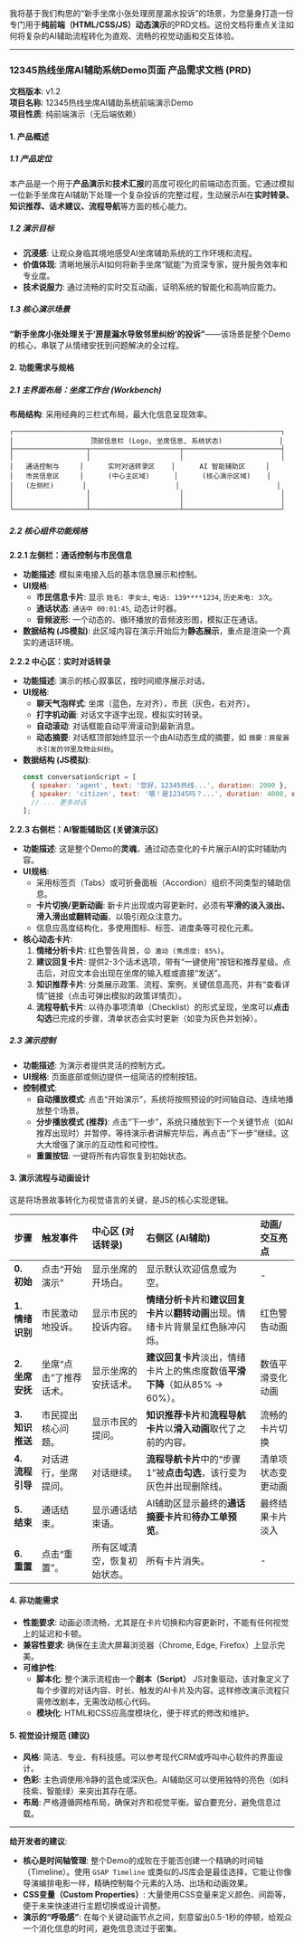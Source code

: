 
我将基于我们构思的“新手坐席小张处理房屋漏水投诉”的场景，为您量身打造一份专门用于**纯前端（HTML/CSS/JS）动态演示**的PRD文档。这份文档将重点关注如何将复杂的AI辅助流程转化为直观、流畅的视觉动画和交互体验。

---

### **12345热线坐席AI辅助系统Demo页面 产品需求文档 (PRD)**

**文档版本**: v1.2  
**项目名称**: 12345热线坐席AI辅助系统前端演示Demo  
**项目性质**: 纯前端演示（无后端依赖）

#### **1. 产品概述**

##### **1.1 产品定位**
本产品是一个用于**产品演示**和**技术汇报**的高度可视化的前端动态页面。它通过模拟一位新手坐席在AI辅助下处理一个复杂投诉的完整过程，生动展示AI在**实时转录、知识推荐、话术建议、流程导航**等方面的核心能力。

##### **1.2 演示目标**
-   **沉浸感**: 让观众身临其境地感受AI坐席辅助系统的工作环境和流程。
-   **价值体现**: 清晰地展示AI如何将新手坐席“赋能”为资深专家，提升服务效率和专业度。
-   **技术说服力**: 通过流畅的实时交互动画，证明系统的智能化和高响应能力。

##### **1.3 核心演示场景**
**“新手坐席小张处理关于‘房屋漏水导致邻里纠纷’的投诉”**——该场景是整个Demo的核心，串联了从情绪安抚到问题解决的全过程。

#### **2. 功能需求与规格**

##### **2.1 主界面布局：坐席工作台 (Workbench)**

**布局结构**: 采用经典的三栏式布局，最大化信息呈现效率。

```
┌──────────────────────────────────────────────────────────────────┐
│                   顶部信息栏 (Logo, 坐席信息, 系统状态)              │
├──────────────────┬──────────────────────┬────────────────────────┤
│                  │                      │                        │
│   通话控制与     │      实时对话转录区    │      AI 智能辅助区     │
│   市民信息区     │      (中心主区域)      │      (核心演示区域)    │
│   (左侧栏)       │                      │                        │
│                  │                      │                        │
│                  │                      │                        │
└──────────────────┴──────────────────────┴────────────────────────┘
```

##### **2.2 核心组件功能规格**

**2.2.1 左侧栏：通话控制与市民信息**
*   **功能描述**: 模拟来电接入后的基本信息展示和控制。
*   **UI规格**:
    *   **市民信息卡片**: 显示 `姓名: 李女士`, `电话: 139****1234`, `历史来电: 3次`。
    *   **通话状态**: `通话中 00:01:45`, 动态计时器。
    *   **音频波形**: 一个动态的、循环播放的音频波形图，模拟正在通话。
*   **数据结构 (JS模拟)**: 此区域内容在演示开始后为**静态展示**，重点是渲染一个真实的通话环境。

**2.2.2 中心区：实时对话转录**
*   **功能描述**: 演示的核心叙事区，按时间顺序展示对话。
*   **UI规格**:
    *   **聊天气泡样式**: 坐席（蓝色，左对齐），市民（灰色，右对齐）。
    *   **打字机动画**: 对话文字逐字出现，模拟实时转录。
    *   **自动滚动**: 对话框能自动平滑滚动到最新消息。
    *   **动态摘要**: 对话框顶部始终显示一个由AI动态生成的摘要，如 `摘要：房屋漏水引发的邻里及物业纠纷`。
*   **数据结构 (JS模拟)**:
    ```javascript
    const conversationScript = [
      { speaker: 'agent', text: '您好，12345热线...', duration: 2000 },
      { speaker: 'citizen', text: '喂！是12345吗？...', duration: 4000, emotion: 'agitated' },
      // ... 更多对话
    ];
    ```

**2.2.3 右侧栏：AI智能辅助区 (关键演示区)**
*   **功能描述**: 这是整个Demo的**灵魂**，通过动态变化的卡片展示AI的实时辅助内容。
*   **UI规格**:
    *   采用标签页（Tabs）或可折叠面板（Accordion）组织不同类型的辅助信息。
    *   **卡片切换/更新动画**: 新卡片出现或内容更新时，必须有**平滑的淡入淡出、滑入滑出或翻转动画**，以吸引观众注意力。
    *   信息应高度结构化，多使用图标、标签、进度条等可视化元素。
*   **核心动态卡片**:
    1.  **情绪分析卡片**: 红色警告背景，`😟 激动 (焦虑度: 85%)`。
    2.  **建议回复卡片**: 提供2-3个话术选项，带有“一键使用”按钮和推荐星级。点击后，对应文本会出现在坐席的输入框或直接“发送”。
    3.  **知识推荐卡片**: 分类展示政策、流程、案例，关键信息高亮，并有“查看详情”链接（点击可弹出模拟的政策详情页）。
    4.  **流程导航卡片**: 以待办事项清单（Checklist）的形式呈现，坐席可以**点击勾选**已完成的步骤，清单状态会实时更新（如变为灰色并划掉）。

##### **2.3 演示控制**
*   **功能描述**: 为演示者提供灵活的控制方式。
*   **UI规格**: 页面底部或侧边提供一组简洁的控制按钮。
*   **控制模式**:
    *   **自动播放模式**: 点击“开始演示”，系统将按照预设的时间轴自动、连续地播放整个场景。
    *   **分步播放模式 (推荐)**: 点击“下一步”，系统只播放到下一个关键节点（如AI推荐出现时）并暂停，等待演示者讲解完毕后，再点击“下一步”继续。这大大增强了演示的互动性和可控性。
    *   **重置按钮**: 一键将所有内容恢复到初始状态。

#### **3. 演示流程与动画设计**

这是将场景故事转化为视觉语言的关键，是JS的核心实现逻辑。

| **步骤** | **触发事件** | **中心区 (对话转录)** | **右侧区 (AI辅助)** | **动画/交互亮点** |
| :--- | :--- | :--- | :--- | :--- |
| **0. 初始** | 点击“开始演示” | 显示坐席的开场白。 | 显示默认欢迎信息或为空。 | - |
| **1. 情绪识别** | 市民激动地投诉。 | 显示市民的投诉内容。 | **情绪分析卡片**和**建议回复卡片**以**翻转动画**出现。情绪卡片背景呈红色脉冲闪烁。 | 红色警告动画 |
| **2. 坐席安抚** | 坐席“点击”了推荐话术。 | 显示坐席的安抚话术。 | **建议回复卡片**淡出，情绪卡片上的焦虑度数值**平滑下降**（如从85% -> 60%）。 | 数值平滑变化动画 |
| **3. 知识推送** | 市民提出核心问题。 | 显示市民的提问。 | **知识推荐卡片**和**流程导航卡片**以**滑入动画**取代了之前的内容。 | 流畅的卡片切换 |
| **4. 流程引导** | 对话进行，坐席提问。 | 对话继续。 | **流程导航卡片**中的“步骤1”被**点击勾选**，该行变为灰色并出现删除线。 | 清单项状态变更动画 |
| **5. 结束** | 通话结束。 | 显示通话结束语。 | AI辅助区显示最终的**通话摘要卡片**和**待办工单预览**。 | 最终结果卡片淡入 |
| **6. 重置** | 点击“重置”。 | 所有区域清空，恢复初始状态。 | 所有卡片消失。 | - |

#### **4. 非功能需求**

*   **性能要求**: 动画必须流畅，尤其是在卡片切换和内容更新时，不能有任何视觉上的延迟和卡顿。
*   **兼容性要求**: 确保在主流大屏幕浏览器（Chrome, Edge, Firefox）上显示完美。
*   **可维护性**:
    *   **脚本化**: 整个演示流程由一个**剧本（Script）** JS对象驱动，该对象定义了每个步骤的对话内容、时长、触发的AI卡片及内容。这样修改演示流程只需修改剧本，无需改动核心代码。
    *   **模块化**: HTML和CSS应高度模块化，便于样式的修改和维护。

#### **5. 视觉设计规范 (建议)**

*   **风格**: 简洁、专业、有科技感。可以参考现代CRM或呼叫中心软件的界面设计。
*   **色彩**: 主色调使用冷静的蓝色或深灰色。AI辅助区可以使用独特的亮色（如科技紫、智能绿）来突出其存在感。
*   **布局**: 严格遵循网格布局，确保对齐和视觉平衡。留白要充分，避免信息过载。

---

**给开发者的建议**:

*   **核心是时间轴管理**: 整个Demo的成败在于能否创建一个精确的时间轴（Timeline）。使用 `GSAP Timeline` 或类似的JS库会是最佳选择，它能让你像导演编排电影一样，精确控制每个元素的入场、出场和动画效果。
*   **CSS变量（Custom Properties）**: 大量使用CSS变量来定义颜色、间距等，便于未来快速进行主题切换或设计调整。
*   **演示的“呼吸感”**: 在每个关键动画节点之间，刻意留出0.5-1秒的停顿，给观众一个消化信息的时间，避免信息流过于密集。